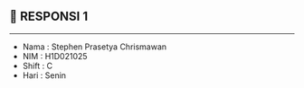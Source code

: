 ## :dizzy: RESPONSI 1
___
+ Nama : Stephen Prasetya Chrismawan
+ NIM : H1D021025
+ Shift : C
+ Hari : Senin
